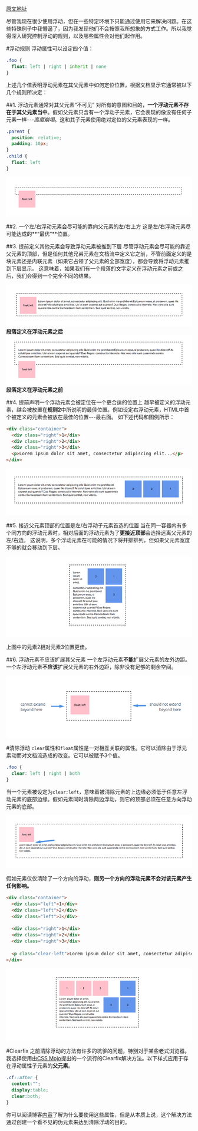 [原文地址](http://bitsofco.de/how-floating-works/#)

尽管我现在很少使用浮动，但在一些特定环境下只能通过使用它来解决问题。在这些特殊例子中我懵逼了，因为我发现他们不会按照我所想象的方式工作。所以我觉得深入研究控制浮动的规则，以及哪些属性会对他们起作用。

#浮动规则
浮动属性可以设定四个值：
```CSS
.foo {
  float: left | right | inherit | none
}
```
上述几个值表明浮动元素在其父元素中如何定位位置，根据文档显示它通常被以下几个规则所决定：

##1. 浮动元素通常对其父元素“不可见”
对所有的意图和目的，**一个浮动元素不存在于其父元素当中**。假如父元素只含有一个浮动子元素，它会表现的像没有任何子元素一样---*高度崩塌*。这和其子元素使用绝对定位的父元素表现的一样。
```CSS
.parent {
  position: relative;
  padding: 10px;
}
.child {
  float: left 
}
```
![1.png](resources/D5234070AA4B725A7C729C1E8A46997B.png)

##2. 一个左/右浮动元素会尽可能的靠向父元素的左/右上方
这是左/右浮动元素尽可能达成的**“最优”**位置。

##3. 提前定义其他元素会导致浮动元素被推到下层
尽管浮动元素会尽可能的靠近父元素的顶部，但是任何其他兄弟元素在文档流中定义它之前，不管前面定义的是块元素还是内联元素（如果它占领了父元素的全部宽度），都会导致将浮动元素推到下层显示。
这意味着，如果我们有一个段落的文字定义在浮动元素之前或之后，我们会得到一个完全不同的结果。

![3.1.png](resources/71AC15206FD8584EE101FE404CEDA60C.png)
**段落定义在浮动元素之后**
![3.2.png](resources/47DA75D281581EB02A37B845235844B7.png)
**段落定义在浮动元素之前**

##4. 提前声明一个浮动元素会被定位在一个更合适的位置上
越早被定义的浮动元素，越会被放置在**规则2**中所说明的最佳位置。例如设定右浮动元素，HTML中首个被定义的元素会被放在最佳的位置---最右面。
如下述代码和图例所示：
```HTML
<div class="container">  
  <div class="right">1</div>
  <div class="right">2</div>
  <div class="right">3</div>
  <p>Lorem ipsum dolor sit amet, consectetur adipiscing elit...</p>
</div>  
```

![4.png](resources/649CDF66F7A4EF965BE3ED4BE2A0C076.png)

##5. 接近父元素顶部的位置是左/右浮动子元素首选的位置
当在同一容器内有多个同方向的浮动元素时，相对后面的浮动元素为了**更接近顶部**会选择远离父元素的左/右边。
这说明，多个浮动元素在可能的情况下将并排排列，但如果父元素宽度不够的就会移动到下层。

![5.png](resources/A83F47285953F203A542F08D5AF5E24D.png)

上图中的元素2相对元素3位置更佳。

##6. 浮动元素不应该扩展其父元素
一个左浮动元素**不能**扩展父元素的左外边距。
一个左浮动元素**不应该**扩展父元素的右外边距，除非没有足够的剩余空间。

![6.png](resources/98CCF9932DCB1193B0ACC115C6C5A7F3.png)

#清除浮动
`clear`属性和`float`属性是一对相互关联的属性。它可以消除由于浮元素动而对文档流造成的改变。它可以被赋予3个值。
```CSS
.foo {
  clear: left | right | both 
}
```
当一个元素被设定为`clear:left`，意味着被清除元素的上边缘必须低于任意左浮动元素的底部边缘。假如元素同时清除两边浮动，则它的顶部必须在任意方向浮动元素的底部。

![clear-left.png](resources/4AB4CFD9AEF9E9887DDBB88EF18C68B7.png)

假如元素仅仅清除了一个方向的浮动，**则另一个方向的浮动元素不会对该元素产生任何影响。**
```HTML
<div class="container">  
  <div class="left">1</div>
  <div class="left">2</div>
  <div class="left">3</div>

  <div class="right">1</div>
  <div class="right">2</div>
  <div class="right">3</div>

  <p class="clear-left">Lorem ipsum dolor sit amet, consectetur adipiscing elit...</p>
</div>  
```

![clear-only-left.png](resources/71385E9749EFC1C742C5817BED06B517.png)

#Clearfix
之前清除浮动的方法有许多的坑爹的问题，特别对于某些老式浏览器。我选择使用由[CSS Mojo](http://cssmojo.com/latest_new_clearfix_so_far/)提出的一个流行的Clearfix解决方法。以下样式应用于存在浮动属性子元素的**父元素**。

```CSS
.cf::after {
  content:"";
  display:table;
  clear:both;
}
```

你可以阅读博客[内容]()了解为什么要使用这些属性，但是从本质上说，这个解决方法通过创建一个看不见的伪元素来达到清除浮动的目的。